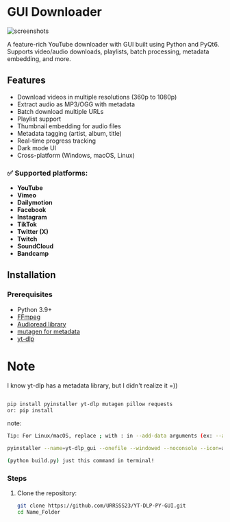 # GUI Downloader

![screenshots](https://github.com/user-attachments/assets/de615cdd-0d84-4b04-ae92-0f3aa2335d17)

A feature-rich YouTube downloader with GUI built using Python and PyQt6. Supports video/audio downloads, playlists, batch processing, metadata embedding, and more.

## Features

- Download videos in multiple resolutions (360p to 1080p)
- Extract audio as MP3/OGG with metadata
- Batch download multiple URLs
- Playlist support
- Thumbnail embedding for audio files
- Metadata tagging (artist, album, title)
- Real-time progress tracking
- Dark mode UI
- Cross-platform (Windows, macOS, Linux)

### ✅ Supported platforms:

* **YouTube**
* **Vimeo**
* **Dailymotion**
* **Facebook**
* **Instagram**
* **TikTok**
* **Twitter (X)**
* **Twitch**
* **SoundCloud**
* **Bandcamp**

## Installation

### Prerequisites
- Python 3.9+
- [FFmpeg](https://github.com/yt-dlp/FFmpeg-Builds/releases)
- [Audioread library](https://github.com/beetbox/audioread)
- [mutagen for metadata](https://github.com/quodlibet/mutagen)
- [yt-dlp](https://github.com/yt-dlp/yt-dlp)

# Note 
I know yt-dlp has a metadata library, but I didn't realize it =))
```bash

pip install pyinstaller yt-dlp mutagen pillow requests
or: pip install
```

note:
```bash
Tip: For Linux/macOS, replace ; with : in --add-data arguments (ex: --add-data="ffmpeg:ffmpeg"```
```
```bash
pyinstaller --name=yt-dlp_gui --onefile --windowed --noconsole --icon=app_icon.ico --add-data="ffmpeg;ffmpeg" --add-data="app_icon.ico;." --hidden-import=mutagen.id3 --hidden-import=mutagen.oggvorbis --hidden-import=mutagen.mp3 --hidden-import=mutagen.flac --hidden-import=PIL.Image --hidden-import=PIL._imaging --hidden-import=requests --collect-all=yt_dlp --uac-admin youtube_downloader.py OR

(python build.py) just this command in terminal!
```

### Steps
1. Clone the repository:
   ```bash
   git clone https://github.com/URRSSS23/YT-DLP-PY-GUI.git
   cd Name_Folder
